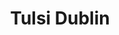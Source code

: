 ---
title: "Tulsi Dublin"
address: "17A Lower Baggot Street, Co. Dublin, Dublin 2"
tel: "+353 (0)1 676 4578"
county: "Dublin"
category: "Indian Restaurants"
type: "Content"
lat: "53.33786392211914"
lng: "-6.251611232757568"
---